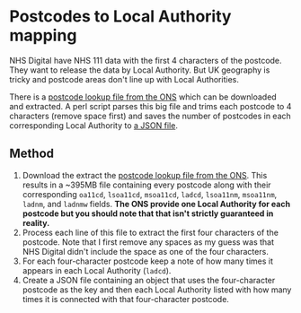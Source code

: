 # Postcodes to Local Authority mapping

NHS Digital have NHS 111 data with the first 4 characters of the postcode. They want to release the data by Local Authority. But UK geography is tricky and postcode areas don't line up with Local Authorities. 

There is a [postcode lookup file from the ONS](https://geoportal.statistics.gov.uk/datasets/postcode-to-output-area-to-lower-layer-super-output-area-to-middle-layer-super-output-area-to-local-authority-district-february-2020-lookup-in-the-uk) which can be downloaded and extracted. A perl script parses this big file and trims each postcode to 4 characters (remove space first) and saves the number of postcodes in each corresponding Local Authority to [a JSON file](postcode-to-lad.json).



## Method

1. Download the extract the [postcode lookup file from the ONS](https://geoportal.statistics.gov.uk/datasets/postcode-to-output-area-to-lower-layer-super-output-area-to-middle-layer-super-output-area-to-local-authority-district-february-2020-lookup-in-the-uk). This results in a ~395MB file containing every postcode along with their corresponding `oa11cd`, `lsoa11cd`, `msoa11cd`, `ladcd`, `lsoa11nm`, `msoa11nm`, `ladnm`, and `ladnmw` fields. **The ONS provide one Local Authority for each postcode but you should note that that isn't strictly guaranteed in reality.**
2. Process each line of this file to extract the first four characters of the postcode. Note that I first remove any spaces as my guess was that NHS Digital didn't include the space as one of the four characters.
3. For each four-character postcode keep a note of how many times it appears in each Local Authority (`ladcd`).
4. Create a JSON file containing an object that uses the four-character postcode as the key and then each Local Authority listed with how many times it is connected with that four-character postcode.
